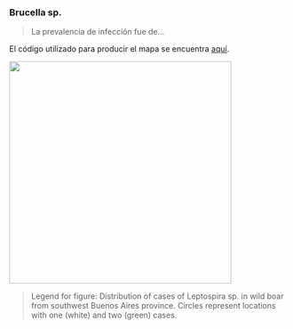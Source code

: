 ### Brucella sp.

> La prevalencia de infección fue de...  


El código utilizado para producir el mapa se encuentra [aquí](./Brucella.R).

<img src="https://user-images.githubusercontent.com/20196847/92311427-45e0a980-ef8d-11ea-886a-12a62ec03d5b.jpg" width="400" img align="center">

>Legend for figure: Distribution of cases of Leptospira sp. in wild boar from southwest Buenos Aires province. Circles represent locations with one (white) and two (green) cases.
